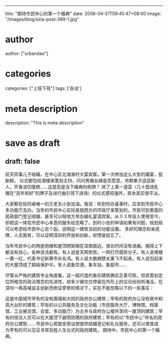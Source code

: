 
---
title: "期待市民中心的第一个婚典"
date: 2006-04-21T09:45:47+08:00
image: "/images/blog/sina-post-399-1.jpg"
# author
author: ["urbandao"]
# categories
categories: ["上班下班"]
tags: ['杂谈']
# meta description
description: "This is meta description"
# save as draft
draft: false
---

前天同事儿子结婚，在中心区北海渔村大宴宾客。第一次参加这么大型的婚宴，挺新鲜。
仪式都包给酒楼来策划主持，问问男婚女嫁是否愿意，吊颗果子逗逗新人，开香滨切蛋糕......这是否是当下婚典的例牌？
除了上第一道菜（几十盘烧乳猪在“百年和好”的牌子及进行曲引领下进场）的仪式感较强外，其余其实很平淡。

大家都在给同桌唯一的王老五小张加油。我说：轮到你办喜事时，应该到市民中心多功能厅去办。当年的市民中心实际是按西方的市政厅来策划的，市民可到里面的民政部门登记结婚，甚至可以租地方举办婚礼宴请宾客。从０２年投入使用至今，却把这一体现市民中心本意的服务给忽略了。到时小张的申请如果有问题，规划局可以考虑给市民中心去个函，说明这一建筑当初的功能设置。
多好的理念和亲民牌，人无我有，可以证明深圳的开放和创新，却愣是给忘了。

当年市民中心的两座炮楼和屋顶网架搁在深南路边，很长时间没有进展。搞得上下都没有信心，各种说法都有。有人说是天网恢恢，一网打尽腐败分子。有人说塔楼一黄一红，代表书记新黄市长名鸿。有人说大鹏翅膀太重飞不起来。有人说包起来的大屋顶成了超级保护伞。有人说象空港，象车站，象超市......

尽管从严格的建筑专业角度看，这一超尺度的象形建筑确实乏善可陈，但其策划定位所暗含的政治理念的先进性，却多少被仅仅停留在外形上的议论纷纷所淹没。在深圳一再高喊自主创新而例证寥寥的情况下，实在不能忽略以下的一些事实：

这是中国城市罕有的没有围墙和大院的政府办公建筑；罕有的政府办公没有居中和高大台阶的建筑；罕有的以公共服务及文化功能（市民服务大厅、博物馆、档案馆、工业展览馆、会堂、多功能厅）为主并与政府办公楼共享同一屋顶的建筑；罕有的信访人员可以在大屋顶下避雨防晒的政府建筑；罕有的以“市民中心”命名的政府办公建筑......
市民中心若能安原设想提供结婚登记和礼仪服务，还可以使其成为罕有的可以见证寻常百姓人生仪式的政府建筑。
期待中，市民中心的第一个婚典。

